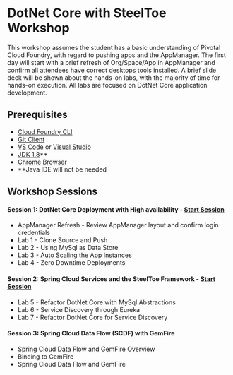 # DotNet Core with SteelToe Workshop
This workshop assumes the student has a basic understanding of Pivotal Cloud Foundry, with regard to pushing apps and the AppManager. The first day will start with a brief refresh of Org/Space/App in AppManager and confirm all attendees have correct desktops tools installed. A brief slide deck will be shown about the hands-on labs, with the majority of time for hands-on execution. All labs are focused on DotNet Core application development.

## Prerequisites
- [Cloud Foundry CLI](https://github.com/cloudfoundry/cli/releases)
- [Git Client](https://git-scm.com/downloads)
- [VS Code](https://code.visualstudio.com/download) or [Visual Studio](https://www.visualstudio.com/downloads/)
- [JDK 1.8](http://www.oracle.com/technetwork/java/javase/downloads/jdk8-downloads-2133151.html)**
- [Chrome Browser](http://www.google.com/chrome)
- **Java IDE will not be needed

## Workshop Sessions

#### Session 1: DotNet Core Deployment with High availability - [Start Session](Session-01/AppMgr-Login/README.md)
  - AppManager Refresh - Review AppManager layout and confirm login credentials
  - Lab 1 - Clone Source and Push
  - Lab 2 - Using MySql as Data Store
  - Lab 3 - Auto Scaling the App Instances
  - Lab 4 - Zero Downtime Deployments

#### Session 2: Spring Cloud Services and the SteelToe Framework - [Start Session](Session-02/Lab-05/README.md)
  - Lab 5 - Refactor DotNet Core with MySql Abstractions
  - Lab 6 - Service Discovery through Eureka
  - Lab 7 - Refactor DotNet Core for Service Discovery

#### Session 3: Spring Cloud Data Flow (SCDF) with GemFire
  - Spring Cloud Data Flow and GemFire Overview
  - Binding to GemFire
  - Spring Cloud Data Flow and GemFire